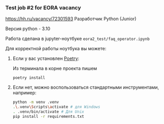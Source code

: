 ### Test job #2 for EORA vacancy 

https://hh.ru/vacancy/72301593
Разработчик Python (Junior)

Версия python - 3.10

Работа сделана в jupyter-ноутбуке `eora2_test/faq_operator.ipynb`

Для корректной работы ноутбука вы можете:
1. Если у вас установлен [Poetry](https://python-poetry.org/):

    Из терминала в корне проекта пишем
    ```shell
    poetry install
    ```
2. Если нет, можно воспользоваться стандартными инструментами, например:
    ```bash
    python -m venv .venv
   .\.venv\Scripts\activate # для Windows
   . .venv/bin/activate # Для Unix
   pip install -r requirements.txt
    ```
